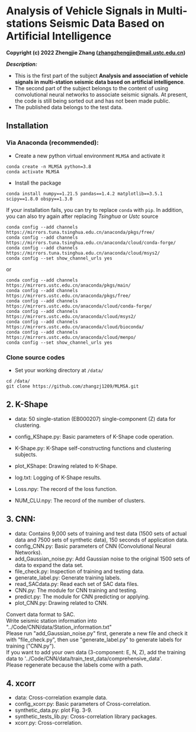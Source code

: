 # Analysis of Vehicle Signals in Multi-stations Seismic Data Based on Artificial Intelligence  

**Copyright (c) 2022 Zhengjie Zhang (zhangzhengjie@mail.ustc.edu.cn)**

***Description:*** 
- This is the first part of the subject **Analysis and association of vehicle signals in multi-station seismic data based on artificial intelligence**. 
- The second part of the subject belongs to the content of using convolutional neural networks to associate seismic signals. At present, the code is still being sorted out and has not been made public.
- The published data belongs to the test data.

## Installation

### Via Anaconda (recommended):
- Create a new python virtual environment `MLMSA` and activate it
```
conda create -n MLMSA python=3.8
conda activate MLMSA
```

- Install the package
```
conda install numpy==1.21.5 pandas==1.4.2 matplotlib==3.5.1 scipy==1.8.0 obspy==1.3.0
```
If your installation fails, you can try to replace `conda` with `pip`. In addition, you can also try again after replacing *Tsinghua* or *Ustc* source
```
conda config --add channels https://mirrors.tuna.tsinghua.edu.cn/anaconda/pkgs/free/
conda config --add channels https://mirrors.tuna.tsinghua.edu.cn/anaconda/cloud/conda-forge/ 
conda config --add channels https://mirrors.tuna.tsinghua.edu.cn/anaconda/cloud/msys2/
conda config --set show_channel_urls yes
```
or
```
conda config --add channels https://mirrors.ustc.edu.cn/anaconda/pkgs/main/
conda config --add channels https://mirrors.ustc.edu.cn/anaconda/pkgs/free/
conda config --add channels https://mirrors.ustc.edu.cn/anaconda/cloud/conda-forge/
conda config --add channels https://mirrors.ustc.edu.cn/anaconda/cloud/msys2/
conda config --add channels https://mirrors.ustc.edu.cn/anaconda/cloud/bioconda/
conda config --add channels https://mirrors.ustc.edu.cn/anaconda/cloud/menpo/
conda config --set show_channel_urls yes
```

### Clone source codes
- Set your working directory at `/data/`
```
cd /data/
git clone https://github.com/zhangzj1209/MLMSA.git
```




## 2. K-Shape
* data: 50 single-station (EB000207) single-component (Z) data for clustering.

* config_KShape.py: Basic parameters of K-Shape code operation.
* K-Shape.py: K-Shape self-constructing functions and clustering subjects.
* plot_KShape: Drawing related to K-Shape.

* log.txt: Logging of K-Shape results.
* Loss.npy: The record of the loss function.
* NUM_CLU.npy: The record of the number of clusters.



## 3. CNN:
* data: Contains 9,000 sets of training and test data (1500 sets of actual data and 7500 sets of synthetic data),
           150 seconds of application data.
* config_CNN.py: Basic parameters of CNN (Convolutional Neural Networks).
* add_Gaussian_noise.py: Add Gaussian noise to the original 1500 sets of data to expand the data set.
* file_check.py: Inspection of training and testing data.
* generate_label.py: Generate training labels.
* read_SACdata.py: Read each set of SAC data files.
* CNN.py: The module for CNN training and testing.
* predict.py: The module for CNN predicting or applying.
* plot_CNN.py: Drawing related to CNN.

Convert data format to SAC.  
Write seismic station information into "../Code/CNN/data/Station_information.txt"  
Please run "add_Gaussian_noise.py" first, generate a new file and check it with "file_check.py", then use "generate_label.py" to generate labels for training ("CNN.py").  
If you want to add your own data (3-component: E, N, Z), add the training data to '../Code/CNN/data/train_test_data/comprehensive_data'.  
Please regenerate because the labels come with a path.  



## 4. xcorr
* data: Cross-correlation example data.
* config_xcorr.py: Basic parameters of Cross-correlation.
* synthetic_data.py: plot Fig. 3-9.
* synthetic_tests_lib.py: Cross-correlation library packages.
* xcorr.py: Cross-correlation.
